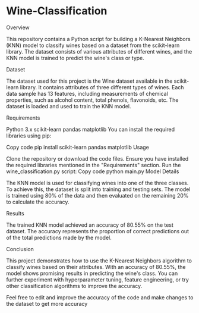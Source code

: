 # Wine-Classification
Overview

This repository contains a Python script for building a K-Nearest Neighbors (KNN) model to classify wines based on a dataset from the scikit-learn library. The dataset consists of various attributes of different wines, and the KNN model is trained to predict the wine's class or type.

Dataset

The dataset used for this project is the Wine dataset available in the scikit-learn library. It contains attributes of three different types of wines. Each data sample has 13 features, including measurements of chemical properties, such as alcohol content, total phenols, flavonoids, etc. The dataset is loaded and used to train the KNN model.

Requirements

Python 3.x
scikit-learn
pandas
matplotlib
You can install the required libraries using pip:

Copy code
pip install scikit-learn pandas matplotlib
Usage

Clone the repository or download the code files.
Ensure you have installed the required libraries mentioned in the "Requirements" section.
Run the wine_classification.py script:
Copy code
python main.py
Model Details

The KNN model is used for classifying wines into one of the three classes. To achieve this, the dataset is split into training and testing sets. The model is trained using 80% of the data and then evaluated on the remaining 20% to calculate the accuracy.

Results

The trained KNN model achieved an accuracy of 80.55% on the test dataset. The accuracy represents the proportion of correct predictions out of the total predictions made by the model.

Conclusion

This project demonstrates how to use the K-Nearest Neighbors algorithm to classify wines based on their attributes. With an accuracy of 80.55%, the model shows promising results in predicting the wine's class. You can further experiment with hyperparameter tuning, feature engineering, or try other classification algorithms to improve the accuracy.

Feel free to edit and improve the accuracy of the code  and make changes to the dataset to get more accuracy

